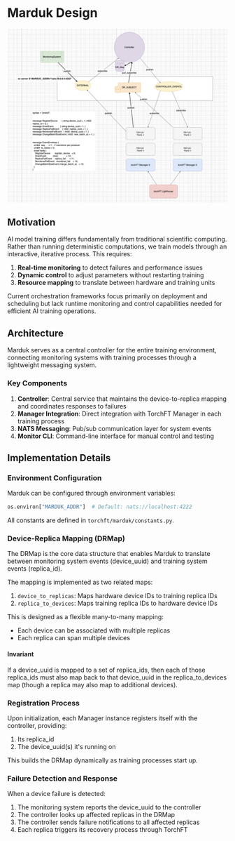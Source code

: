 # Marduk Design

![Design Diagram](marduk_design.png)

## Motivation

AI model training differs fundamentally from traditional scientific computing. Rather than running deterministic computations, we train models through an interactive, iterative process. This requires:

1. **Real-time monitoring** to detect failures and performance issues
2. **Dynamic control** to adjust parameters without restarting training
3. **Resource mapping** to translate between hardware and training units

Current orchestration frameworks focus primarily on deployment and scheduling but lack runtime monitoring and control capabilities needed for efficient AI training operations.

## Architecture

Marduk serves as a central controller for the entire training environment, connecting monitoring systems with training processes through a lightweight messaging system.

### Key Components

1. **Controller**: Central service that maintains the device-to-replica mapping and coordinates responses to failures
2. **Manager Integration**: Direct integration with TorchFT Manager in each training process
3. **NATS Messaging**: Pub/sub communication layer for system events
4. **Monitor CLI**: Command-line interface for manual control and testing

## Implementation Details

### Environment Configuration

Marduk can be configured through environment variables:

```python
os.environ["MARDUK_ADDR"]  # Default: nats://localhost:4222
```

All constants are defined in `torchft/marduk/constants.py`.

### Device-Replica Mapping (DRMap)

The DRMap is the core data structure that enables Marduk to translate between monitoring system events (device_uuid) and training system events (replica_id).

The mapping is implemented as two related maps:

1. `device_to_replicas`: Maps hardware device IDs to training replica IDs
2. `replica_to_devices`: Maps training replica IDs to hardware device IDs

This is designed as a flexible many-to-many mapping:
- Each device can be associated with multiple replicas
- Each replica can span multiple devices

#### Invariant

If a device_uuid is mapped to a set of replica_ids, then each of those replica_ids must also map back to that device_uuid in the replica_to_devices map (though a replica may also map to additional devices).

### Registration Process

Upon initialization, each Manager instance registers itself with the controller, providing:
1. Its replica_id
2. The device_uuid(s) it's running on

This builds the DRMap dynamically as training processes start up.

### Failure Detection and Response

When a device failure is detected:
1. The monitoring system reports the device_uuid to the controller
2. The controller looks up affected replicas in the DRMap
3. The controller sends failure notifications to all affected replicas
4. Each replica triggers its recovery process through TorchFT